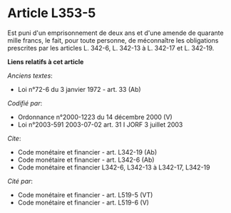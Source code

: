 # Article L353-5

Est puni d'un emprisonnement de deux ans et d'une amende de quarante mille francs, le fait, pour toute personne, de
méconnaître les obligations prescrites par les articles L. 342-6, L. 342-13 à L. 342-17 et L. 342-19.

**Liens relatifs à cet article**

_Anciens textes_:

  - Loi n°72-6 du 3 janvier 1972 - art. 33 (Ab)

_Codifié par_:

  - Ordonnance n°2000-1223 du 14 décembre 2000 (V)
  - Loi n°2003-591 2003-07-02 art. 31 I JORF 3 juillet 2003

_Cite_:

  - Code monétaire et financier - art. L342-19 (Ab)
  - Code monétaire et financier - art. L342-6 (Ab)
  - Code monétaire et financier L342-6, L342-13 à L342-17, L342-19

_Cité par_:

  - Code monétaire et financier - art. L519-5 (VT)
  - Code monétaire et financier - art. L519-6 (V)
